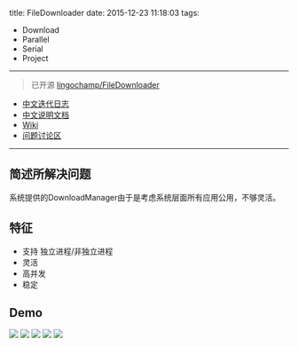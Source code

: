 title: FileDownloader
date: 2015-12-23 11:18:03
tags:
- Download
- Parallel
- Serial
- Project

---

> 已开源 [lingochamp/FileDownloader](https://github.com/lingochamp/FileDownloader)

- [中文迭代日志](https://github.com/lingochamp/FileDownloader/blob/master/CHANGELOG.md)
- [中文说明文档](https://github.com/lingochamp/FileDownloader/blob/master/README-zh.md)
- [Wiki](https://github.com/lingochamp/FileDownloader/wiki)
- [问题讨论区](https://github.com/lingochamp/FileDownloader/issues)

<!-- more -->

---

## 简述所解决问题

系统提供的DownloadManager由于是考虑系统层面所有应用公用，不够灵活。

## 特征

- 支持 独立进程/非独立进程
- 灵活
- 高并发
- 稳定

## Demo

![](/img/filedownloader-serial_tasks_demo.gif)
![](/img/filedownloader-parallel_tasks_demo.gif)
![](/img/filedownloader-tasks_manager_demo.gif)
![](/img/filedownloader-mix_tasks_demo.gif)
![](/img/filedownloader-avoid_drop_frames1.gif)
